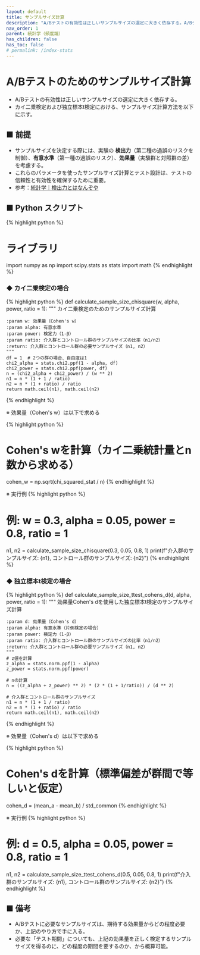 ```yaml
---
layout: default
title: サンプルサイズ計算
description: "A/Bテストの有効性は正しいサンプルサイズの選定に大きく依存する。A/Bテストにおけるサンプルサイズ計算の基礎と、カイ二乗検定およびt検定を中心にその方法を解説する。"
nav_order: 1
parent: 統計学（頻度論）
has_children: false
has_toc: false
# permalink: /index-stats
---
```


# A/Bテストのためのサンプルサイズ計算

+ A/Bテストの有効性は正しいサンプルサイズの選定に大きく依存する。
+ カイ二乗検定および独立標本t検定における、サンプルサイズ計算方法を以下に示す。

## ■ 前提

+ サンプルサイズを決定する際には、実験の **検出力**（第二種の過誤のリスクを制御）、**有意水準**（第一種の過誤のリスク）、**効果量**（実験群と対照群の差）を考慮する。
+ これらのパラメータを使ったサンプルサイズ計算とテスト設計は、テストの信頼性と有効性を確保するために重要。
+ 参考：[統計学｜検出力とはなんぞや ](https://note.com/hanaori/n/nc55ac8614799)

## ■ Python スクリプト

{% highlight python %}
# ライブラリ
import numpy as np
import scipy.stats as stats
import math
{% endhighlight %}

### ◆ カイ二乗検定の場合

{% highlight python %}
def calculate_sample_size_chisquare(w, alpha, power, ratio = 1):
    """
    カイ二乗検定のためのサンプルサイズ計算

    :param w: 効果量（Cohen's w）
    :param alpha: 有意水準
    :param power: 検定力（1-β）
    :param ratio: 介入群とコントロール群のサンプルサイズの比率（n1/n2）
    :return: 介入群とコントロール群の必要サンプルサイズ（n1, n2）
    """
    df = 1  # 2つの群の場合、自由度は1
    chi2_alpha = stats.chi2.ppf(1 - alpha, df)
    chi2_power = stats.chi2.ppf(power, df)
    n = (chi2_alpha + chi2_power) / (w ** 2)
    n1 = n * (1 + 1 / ratio)
    n2 = n * (1 + ratio) / ratio
    return math.ceil(n1), math.ceil(n2)
{% endhighlight %}

※ 効果量（Cohen's w）は以下で求める

{% highlight python %}
# Cohen's wを計算（カイ二乗統計量とn数から求める）
cohen_w = np.sqrt(chi_squared_stat / n)
{% endhighlight %}

※ 実行例
{% highlight python %}
# 例: w = 0.3, alpha = 0.05, power = 0.8, ratio = 1
n1, n2 = calculate_sample_size_chisquare(0.3, 0.05, 0.8, 1)
print(f"介入群のサンプルサイズ: {n1}, コントロール群のサンプルサイズ: {n2}")
{% endhighlight %}

### ◆ 独立標本t検定の場合
{% highlight python %}
def calculate_sample_size_ttest_cohens_d(d, alpha, power, ratio = 1):
    """
    効果量Cohen's dを使用した独立標本t検定のサンプルサイズ計算

    :param d: 効果量（Cohen's d）
    :param alpha: 有意水準（片側検定の場合）
    :param power: 検定力（1-β）
    :param ratio: 介入群とコントロール群のサンプルサイズの比率（n1/n2）
    :return: 介入群とコントロール群の必要サンプルサイズ（n1, n2）
    """
    # z値を計算
    z_alpha = stats.norm.ppf(1 - alpha)
    z_power = stats.norm.ppf(power)
    
    # nの計算
    n = ((z_alpha + z_power) ** 2) * (2 * (1 + 1/ratio)) / (d ** 2)
    
    # 介入群とコントロール群のサンプルサイズ
    n1 = n * (1 + 1 / ratio)
    n2 = n * (1 + ratio) / ratio
    return math.ceil(n1), math.ceil(n2)
{% endhighlight %}

※ 効果量（Cohen's d）は以下で求める

{% highlight python %}
# Cohen's dを計算（標準偏差が群間で等しいと仮定）
cohen_d = (mean_a - mean_b) / std_common
{% endhighlight %}

※ 実行例
{% highlight python %}
# 例: d = 0.5, alpha = 0.05, power = 0.8, ratio = 1
n1, n2 = calculate_sample_size_ttest_cohens_d(0.5, 0.05, 0.8, 1)
print(f"介入群のサンプルサイズ: {n1}, コントロール群のサンプルサイズ: {n2}")
{% endhighlight %}

## ■ 備考
+ A/Bテストに必要なサンプルサイズは、期待する効果量からどの程度必要か、上記のやり方で手に入る。
+ 必要な「テスト期間」についても、上記の効果量を正しく検定するサンプルサイズを得るのに、どの程度の期間を要するのか、から概算可能。
